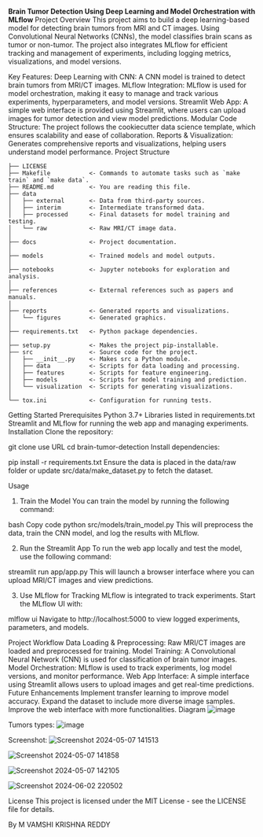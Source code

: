 **Brain Tumor Detection Using Deep Learning and Model Orchestration with MLflow**
Project Overview
This project aims to build a deep learning-based model for detecting brain tumors from MRI and CT images. Using Convolutional Neural Networks (CNNs), the model classifies brain scans as tumor or non-tumor. The project also integrates MLflow for efficient tracking and management of experiments, including logging metrics, visualizations, and model versions.

Key Features:
Deep Learning with CNN: A CNN model is trained to detect brain tumors from MRI/CT images.
MLflow Integration: MLflow is used for model orchestration, making it easy to manage and track various experiments, hyperparameters, and model versions.
Streamlit Web App: A simple web interface is provided using Streamlit, where users can upload images for tumor detection and view model predictions.
Modular Code Structure: The project follows the cookiecutter data science template, which ensures scalability and ease of collaboration.
Reports & Visualization: Generates comprehensive reports and visualizations, helping users understand model performance.
Project Structure

    ├── LICENSE
    ├── Makefile           <- Commands to automate tasks such as `make train` and `make data`.
    ├── README.md          <- You are reading this file.
    ├── data
    │   ├── external       <- Data from third-party sources.
    │   ├── interim        <- Intermediate transformed data.
    │   ├── processed      <- Final datasets for model training and testing.
    │   └── raw            <- Raw MRI/CT image data.
    │
    ├── docs               <- Project documentation.
    │
    ├── models             <- Trained models and model outputs.
    │
    ├── notebooks          <- Jupyter notebooks for exploration and analysis.
    │
    ├── references         <- External references such as papers and manuals.
    │
    ├── reports            <- Generated reports and visualizations.
    │   └── figures        <- Generated graphics.
    │
    ├── requirements.txt   <- Python package dependencies.
    │
    ├── setup.py           <- Makes the project pip-installable.
    ├── src                <- Source code for the project.
    │   ├── __init__.py    <- Makes src a Python module.
    │   ├── data           <- Scripts for data loading and processing.
    │   ├── features       <- Scripts for feature engineering.
    │   ├── models         <- Scripts for model training and prediction.
    │   └── visualization  <- Scripts for generating visualizations.
    │
    └── tox.ini            <- Configuration for running tests.
Getting Started
Prerequisites
Python 3.7+
Libraries listed in requirements.txt
Streamlit and MLflow for running the web app and managing experiments.
Installation
Clone the repository:

git clone use URL
cd brain-tumor-detection
Install dependencies:


pip install -r requirements.txt
Ensure the data is placed in the data/raw folder or update src/data/make_dataset.py to fetch the dataset.

Usage
1. Train the Model
You can train the model by running the following command:

bash
Copy code
python src/models/train_model.py
This will preprocess the data, train the CNN model, and log the results with MLflow.

2. Run the Streamlit App
To run the web app locally and test the model, use the following command:

streamlit run app/app.py
This will launch a browser interface where you can upload MRI/CT images and view predictions.

3. Use MLflow for Tracking
MLflow is integrated to track experiments. Start the MLflow UI with:


mlflow ui
Navigate to http://localhost:5000 to view logged experiments, parameters, and models.

Project Workflow
Data Loading & Preprocessing: Raw MRI/CT images are loaded and preprocessed for training.
Model Training: A Convolutional Neural Network (CNN) is used for classification of brain tumor images.
Model Orchestration: MLflow is used to track experiments, log model versions, and monitor performance.
Web App Interface: A simple interface using Streamlit allows users to upload images and get real-time predictions.
Future Enhancements
Implement transfer learning to improve model accuracy.
Expand the dataset to include more diverse image samples.
Improve the web interface with more functionalities.
Diagram
![image](https://github.com/user-attachments/assets/93fe5e62-7491-4a10-a582-4a9312757124)

Tumors types:
![image](https://github.com/user-attachments/assets/40e45a71-a0e8-467e-b815-66b761f3bc0d)

Screenshot:
![Screenshot 2024-05-07 141513](https://github.com/user-attachments/assets/74ab952d-aea3-46bd-ba71-1abb29a96d9b)

![Screenshot 2024-05-07 141858](https://github.com/user-attachments/assets/01a43073-6aca-43b0-8191-ba6ef226f2e8)

![Screenshot 2024-05-07 142105](https://github.com/user-attachments/assets/8a179141-8d78-45e1-b3fe-f1c696908033)

![Screenshot 2024-06-02 220502](https://github.com/user-attachments/assets/ed8cfca6-df1f-4f07-934f-ad14911cb4f2)



License
This project is licensed under the MIT License - see the LICENSE file for details.

By M VAMSHI KRISHNA REDDY

